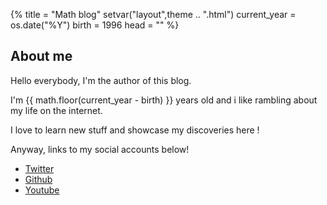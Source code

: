 {%
title = "Math blog"
setvar("layout",theme .. ".html")
current_year = os.date("%Y")
birth = 1996
head = ""
%}

## About me

Hello everybody, I'm the author of this blog.

I'm {{ math.floor(current_year - birth) }} years old and i like rambling about my life on the internet.

I love to learn new stuff and showcase my discoveries here !

Anyway, links to my social accounts below!

- [Twitter](https://github.com)
- [Github](https://github.com)
- [Youtube](https://github.com)
